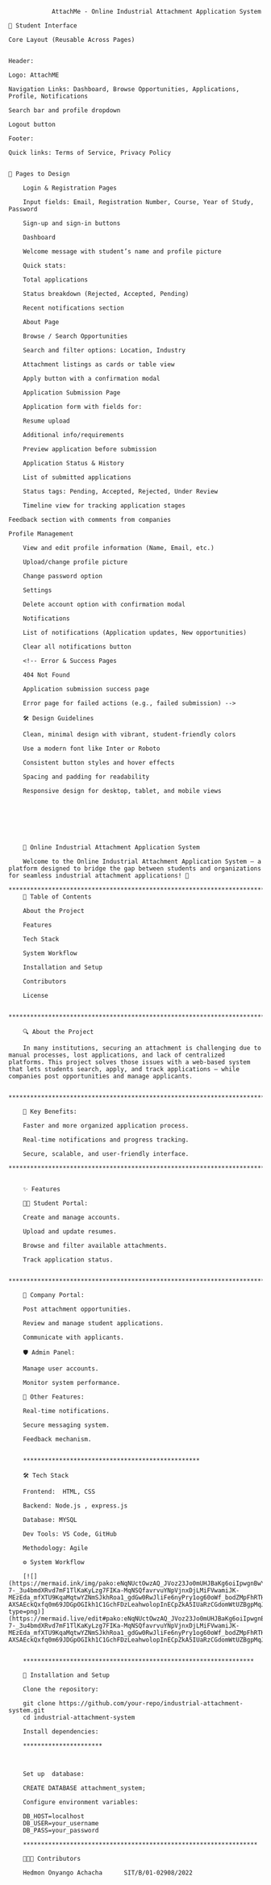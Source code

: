
                AttachMe - Online Industrial Attachment Application System

    🚀 Student Interface

    Core Layout (Reusable Across Pages)


    Header:

    Logo: AttachME

    Navigation Links: Dashboard, Browse Opportunities, Applications, Profile, Notifications

    Search bar and profile dropdown

    Logout button

    Footer:

    Quick links: Terms of Service, Privacy Policy


    📂 Pages to Design

        Login & Registration Pages

        Input fields: Email, Registration Number, Course, Year of Study, Password

        Sign-up and sign-in buttons

        Dashboard

        Welcome message with student’s name and profile picture

        Quick stats:

        Total applications

        Status breakdown (Rejected, Accepted, Pending)

        Recent notifications section

        About Page

        Browse / Search Opportunities

        Search and filter options: Location, Industry

        Attachment listings as cards or table view

        Apply button with a confirmation modal

        Application Submission Page

        Application form with fields for:

        Resume upload

        Additional info/requirements

        Preview application before submission

        Application Status & History

        List of submitted applications

        Status tags: Pending, Accepted, Rejected, Under Review

        Timeline view for tracking application stages

    Feedback section with comments from companies

    Profile Management

        View and edit profile information (Name, Email, etc.)

        Upload/change profile picture

        Change password option

        Settings

        Delete account option with confirmation modal

        Notifications

        List of notifications (Application updates, New opportunities)

        Clear all notifications button

        <!-- Error & Success Pages

        404 Not Found

        Application submission success page

        Error page for failed actions (e.g., failed submission) -->

        🛠️ Design Guidelines

        Clean, minimal design with vibrant, student-friendly colors

        Use a modern font like Inter or Roboto

        Consistent button styles and hover effects

        Spacing and padding for readability

        Responsive design for desktop, tablet, and mobile views







        📘 Online Industrial Attachment Application System

        Welcome to the Online Industrial Attachment Application System — a platform designed to bridge the gap between students and organizations for seamless industrial attachment applications! 🚀
        ****************************************************************************************
        📌 Table of Contents

        About the Project

        Features

        Tech Stack

        System Workflow

        Installation and Setup

        Contributors

        License

        *********************************************************************************************

        🔍 About the Project

        In many institutions, securing an attachment is challenging due to manual processes, lost applications, and lack of centralized platforms. This project solves those issues with a web-based system that lets students search, apply, and track applications — while companies post opportunities and manage applicants.

        **************************************************************************************************

        🔑 Key Benefits:

        Faster and more organized application process.

        Real-time notifications and progress tracking.

        Secure, scalable, and user-friendly interface.
        ***********************************************************************


        ✨ Features

        👩‍🎓 Student Portal:

        Create and manage accounts.

        Upload and update resumes.

        Browse and filter available attachments.

        Track application status.

        **************************************************************************

        🏢 Company Portal:

        Post attachment opportunities.

        Review and manage student applications.

        Communicate with applicants.

        🛡️ Admin Panel:

        Manage user accounts.

        Monitor system performance.

        🔔 Other Features:

        Real-time notifications.

        Secure messaging system.

        Feedback mechanism.


        *************************************************

        🛠 Tech Stack

        Frontend:  HTML, CSS

        Backend: Node.js , express.js

        Database: MYSQL

        Dev Tools: VS Code, GitHub

        Methodology: Agile

        ⚙️ System Workflow

        [![](https://mermaid.ink/img/pako:eNqNUctOwzAQ_JVoz23Jo0mUHJBaKg6oiIpwgnBwYze1WtuR47SEphI_AAjBvRIXxG_xBf0ETEIQ3PBhtbOamR2tN5AITCCEVKJsblyMYm7oF6kCE66u9run94-7-_3u4bmdXRvd7mF1TlKaKyLzg7FIKa-MqNSQfavrvuYNpVjnxDjLMiFVwamiJK-MEzEda_mfXTU9KqaMqtwYZNmSJkhRoa1_gdGw0RwJliFe6nyPry1og60oWf_bodZMpFhRTHLjmBA8RcmiakM13AFmlOtdL29N22w6RRylWjRZIjUTkv2-AXSAEckQxfq0m69JDGpOGIkh1C1GchFDzLeahwolopInECpZkA5IUaRzCGdomWtUZBgpMqJI_w_7merkl0KwVqIhhBu4gdCyzZ5n267nOaYXWK7ndKCE0LV6ZuA7nu30fd_SdduB29rA7AWWbft9ux_4ruubpr39BFQrtXM?type=png)](https://mermaid.live/edit#pako:eNqNUctOwzAQ_JVoz23Jo0mUHJBaKg6oiIpwgnBwYze1WtuR47SEphI_AAjBvRIXxG_xBf0ETEIQ3PBhtbOamR2tN5AITCCEVKJsblyMYm7oF6kCE66u9run94-7-_3u4bmdXRvd7mF1TlKaKyLzg7FIKa-MqNSQfavrvuYNpVjnxDjLMiFVwamiJK-MEzEda_mfXTU9KqaMqtwYZNmSJkhRoa1_gdGw0RwJliFe6nyPry1og60oWf_bodZMpFhRTHLjmBA8RcmiakM13AFmlOtdL29N22w6RRylWjRZIjUTkv2-AXSAEckQxfq0m69JDGpOGIkh1C1GchFDzLeahwolopInECpZkA5IUaRzCGdomWtUZBgpMqJI_w_7merkl0KwVqIhhBu4gdCyzZ5n267nOaYXWK7ndKCE0LV6ZuA7nu30fd_SdduB29rA7AWWbft9ux_4ruubpr39BFQrtXM)


        ****************************************************************

        🚀 Installation and Setup

        Clone the repository:

        git clone https://github.com/your-repo/industrial-attachment-system.git
        cd industrial-attachment-system

        Install dependencies:

        **********************



        Set up  database:

        CREATE DATABASE attachment_system;

        Configure environment variables:

        DB_HOST=localhost
        DB_USER=your_username
        DB_PASS=your_password

        *****************************************************************

        🧑‍🤝‍🧑 Contributors

        Hedmon Onyango Achacha      SIT/B/01-02908/2022




